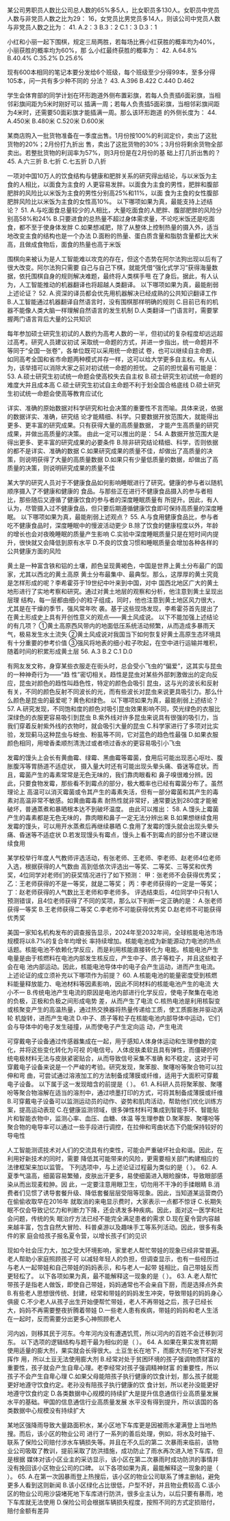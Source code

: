 某公司男职员人数比公司总人数的65%多5人，比女职员多130人。女职员中党员人数与非党员人数之比为29：
16，女党员比男党员多14人，则该公司中党员人数与非党员人数之比为：
41.
A.2：3 B.3：2 C.1：3 D.3：1

小红和小丽一起下围棋，规定三局两胜，若每场比赛小红获胜的概率均为40%，小丽获胜的概率均为60%，那
么小红最终获胜的概率为：
42.
A.64.8% B.40.4% C.35.2% D.25.6%


现有600本相同的笔记本要分发给6个班级，每个班级至少分得99本，至多分得105本，问一共有多少种不同的
分法？
43.
A.396 B.422 C.440 D.462

学生会体育部的同学计划在环形跑道外侧布置彩旗，若每人负责插6面彩旗，当相邻彩旗间距为5米时刚好可以
插满一周；若每人负责插5面彩旗，当相邻彩旗间距为4米时，还需要50面彩旗才能插满一周。那么该环形跑道
的外侧长度为：
44.
A.450米 B.480米 C.520米 D.600米

某商店购入一批货物准备在一季度出售。1月份按100%的利润定价，卖出了这批货物的20%；2月份打九折出
售，卖出了这批货物的30%；3月份将剩余货物全部卖出。若整批货物的利润率为57%，则3月份是在2月份的基
础上打几折出售的？
45.
A.六三折 B.七折 C.七五折 D.八折

一项对中国10万人的饮食结构与健康和肥胖关系的研究得出结论，与以米饭为主食的人相比，以面食为主食的
人更容易发胖。以面食为主食的男性，肥胖和腹部肥胖的风险比以米饭为主食的男性分别高25%和11%，以面
食为主食的女性腹部肥胖风险比以米饭为主食的女性高10%。
以下哪项如果为真，最能支持上述结论？
51.
A.与吃面食总量较少的人相比，大量吃面食的人肥胖、腹部肥胖的风险分别高58%和24%
B.只要进食的总热量不超过身体需求量，不论吃米饭还是吃面食，都不至于使身体发胖
C.如果想减肥，除了从整体上控制热量的摄入外，适当地改变主食的结构也是一个办法
D.面粉的热量、蛋白质含量和脂肪含量都比大米高，且做成食物后，面食的热量也高于米饭

围棋向来被认为是人工智能难以攻克的存在，但这个态势在阿尔法狗出现以后有了很大改变。阿尔法狗只需要
自己与自己下棋，就能凭借“强化式学习”获得海量数据，依托围棋自身的规则解决难题，最终将人类棋手甩
在了身后。据此，有人认为，人工智能推动的机器翻译也将超越人类翻译。
以下哪项如果为真，最能削弱上述论证？
52.
A.资深的译员都会优先用机器解决已经成熟的公共知识翻译工作
B.人工智能通过机器翻译自然语言时，没有围棋那样明确的规则
C.目前已有的机器不能像人类大脑一样理解自然语言的发生机制
D.人类翻译一门语言时，需要掌握两门语言背后大量的公共知识

每年参加硕士研究生初试的人数约为高考人数的一半，但初试的复杂程度却远远超过高考。研究人员建议初试
采取统一命题的方式，并进一步指出，统一命题并不等同于“全国一张卷”，各单位既可以采用统一命题试
卷，也可以继续自主命题，如同高考全国和省市命题两种模式并存一样，这可以给大学更多自主权。有人认
为，该举措可以消除大家之前对初试统一命题的担忧。
之前的担忧最有可能是：
53.
A.硕士研究生初试统一命题会使高校失去自主权 B.硕士研究生初试统一命题的难度大并且成本高
C.硕士研究生初试自主命题不利于划全国合格底线 D.硕士研究生初试统一命题会使高等教育应试化

详实、准确的原始数据对科学研究和社会决策的重要性不言而喻。具体来说，依据的数据详实、准确，研究结
论才能精细、科学。只要数据开放范围大，就能得出更多、更丰富的研究成果。只有获得大量的高质量数据，
才能产生高质量的研究成果，并做出高质量的决策。
由此一定可以推出的是：
54.
A.数据开放范围大是得出更多、更丰富的研究成果的必要条件
B.除非研究结论精细、科学，否则依据的都不是详实、准确的数据
C.如果研究成果的质量不佳，却做出了高质量的决策，则说明获得了大量的高质量数据
D.如果只有少量低质量的数据，却做出了高质量的决策，则说明研究成果的质量不佳

某大学的研究人员对于不健康食品如何影响睡眠进行了研究。健康的参与者以随机顺序摄入了不健康和健康的
食品。与那些正在进行不健康食品摄入的参与者相比，那些随后又遵循了健康饮食的参与者的深度睡眠质量有
所提升。因此，有人认为，尽管摄入过不健康食品，但只要后期遵循健康饮食即可保持高质量的深度睡眠。
以下哪项如果为真，最能削弱上述观点？
55.
A.与食用健康食品比，参与者吃不健康食品时，深度睡眠中的慢波活动更少
B.除了饮食的健康程度以外，年龄的增长也会对夜晚睡眠的质量产生影响
C.实验中深度睡眠质量只是在短时间内提升，很快就又会降低到原有水平
D.不良的饮食习惯和睡眠质量会增加各种各样的公共健康方面的风险

黄土是一种富含铁和铝的土壤，颜色呈现黄褐色，中国是世界上黄土分布最广的国家，尤其以西北的黄土高原
黄土分布最集中、最典型。那么，这厚厚的黄土究竟是怎样形成的呢？李希霍芬于19世纪中叶来到中国，对中
国西北地区广大的黄土地形进行了实地考察和研究。通过对黄土地层的观察和分析，他注意到黄土呈现出层理
结构，每一层都由细小的粒子组成，同时，他也注意到黄土地区风力很大，尤其是在干燥的季节，强风常年吹
袭。基于这些现场发现，李希霍芬首先提出了在黄土形成史上具有开创性意义的观点——黄土风成说。
以下不能加强上述结论的有几项？
①黄土高原西风带内的地面低压系统活动频繁，从而造成多暴雨天气，极易发生水土流失
②黄土风成说对我国当下如何恢复好黄土高原生态环境具有十分重要的参考价值
③强风将地表的细小粒子吹起，在空中进行运输并堆积，随着时间的积累形成黄土层
56.
A.3 B.2 C.1 D.0

有网友发文称，身穿某些衣服走在街头时，总会受小飞虫的“偏爱”，这其实与昆虫的一种神奇行为——“趋
性”密切相关。趋性是昆虫对某些外部刺激做出的定向反应，昆虫对颜色的趋性叫趋色性，特定的颜色会吸引
昆虫，这与光的波长和反射有关，不同的颜色反射不同波长的光，而有些波长对昆虫来说更具吸引力。那么什
么颜色是昆虫的最爱呢？黄色和绿色。
以下哪项如果为真，最能削弱上述结论？
57.
A.研究发现，不同饱和度的颜色对吸引昆虫效果影响不同，荧光绿色的衣服比深绿色的衣服更容易吸引到昆虫
B.紫外线对许多昆虫来说具有很强的吸引力，当我们穿着反射紫外线的衣物时，就会吸引大量的昆虫
C.科学家进行了多项对比实验，发现蓟马这种昆虫与蚜虫、粉虱等不同，它对蓝色的趋色性最强
D.如果衣服颜色相同，用增香柔顺剂清洗过或者喷过香水的更容易吸引小飞虫

发霉的馒头上会长有黄曲霉、绿霉、黑曲霉等霉菌，食用后可能出现恶心呕吐、腹胀腹泻等胃肠道不适症状，
摄入量大时还有可能出现头晕头痛、昏迷等症状。而且，霉菌产生的毒素常常是无色无味的，我们靠肉眼看和
鼻子嗅很难分辨。因此，只要食物发霉，那些看不到霉点的部分，极大概率也已经有霉菌分布了。虽然理论上
高温可以消灭霉菌或令其产生的毒素失活，但有一部分霉菌和其产生的毒素对高温非常不敏感。如黄曲霉毒素
耐热性就非常好，通常要达到280度才能被破坏，普通蒸煮和暴晒根本达不到破坏温度。
由此可以推出：
58.
A.馒头上霉菌产生的毒素都是无色无味的，靠肉眼和鼻子一定无法分辨出来
B.如果想继续食用发霉的馒头，可以用开水蒸煮后再继续暴晒
C.食用了发霉的馒头就会出现头晕头痛、昏迷等不适症状
D.若发现馒头有霉点，馒头上看不到霉点的部分也不建议继续食用

某学校举行年度人气教师评选活动，有张老师、王老师、李老师、赵老师4位老师入选，根据获得的人气数由
高到低依次评选出一等奖、二等奖、三等奖和优秀奖，4位同学对老师们的获奖情况进行了如下预测：
甲：张老师不会获得优秀奖；
乙：王老师获得的不是一等奖，就是二等奖；
丙：李老师获得的一定是一等奖；
丁：赵老师获得的人气数比王老师和李老师多。
评选结束后，4位同学中只有1人预测错误，且4位老师获得了不同的奖项，那么以下判断一定正确的是：
A.张老师获得一等奖 B.王老师获得二等奖
C.李老师不可能获得优秀奖 D.赵老师不可能获得优秀奖

美国一家知名机构发布的调查报告显示，2024年至2032年间，全球核能电池市场规模将以8.7%的复合年均增长
率持续增加。核能电池成为新能源动力电池的热点话题。核能电池不依赖化学反应，而是利用核能直接转化为
电能。核能电池产生电量是由于核燃料在电池内部发生核反应，产生中子、质子等粒子，并且这些粒子会在电
池内部运动。因此，核能电池导体中的电子会产生运动，进而产生电流。
上述论证的成立须补充以下哪项作为前提？
60.
A.核能电池的能量密度受到核燃料能量释放能力、电池材料等因素影响，因此不同材料的核能电池产生的电流
大小不一
B.传统电池产生电流的原因是电池内部进行化学反应，使电子聚集在电池的负极，正极和负极之间形成电势
差，从而产生了电流
C.核热电池是利用核裂变或核聚变产生的高温热量，通过热交换器将热量传递给工质，使工质膨胀并驱动涡轮
机旋转，进而产生电流
D.中子、质子等粒子在核能电池内部导体中运动，它们会与导体中的电子发生碰撞，从而使电子产生定向运
动，产生电流

可穿戴电子设备通过传感器集成在一起，用于感知人体身体运动和生理参数的变化，并将这些变化转化为可视
的电信号。人体皮肤柔软且具有弹性，而僵硬的传统电极材料无法与皮肤紧密贴合，从而导致信号采集不准确
和不稳定，这对于可穿戴电子设备来说是一个严峻的考验。研究发现，聚苯胺、聚噻吩等聚合物可以拉伸和弯
曲，可尝试通过溶液加工的方法制备成薄膜或纤维，适用于大面积可穿戴电子设备。
以下属于这一发现暗含的前提是（ ）。
61.
A.科研人员将聚苯胺、聚噻吩等聚合物溶解在适当的溶剂中，通过喷墨打印的方式，可将其制备成薄膜或纤维
B.可穿戴电子设备可以监测运动员的动作、姿势和肌肉活动，帮助他们优化训练方案，提高运动表现
C.在健康监测领域，很多弹性材料可集成到智能手环、智能贴片和智能衣物中，监测心率、血压、血糖、体温
等生理参数
D.聚苯胺、聚噻吩等聚合物的电导率可以通过一些手段进行调控，在拉伸和弯曲状态下仍能保持较好的导电性

人工智能测谎技术对人们的交流具有约束性，可能会严重破坏社会和谐。因此，在利用好新技术的同时，需要
降低其可能带来的风险，更需要相关部门构建相应的法律框架来加以监管。
下列选项中，与上述论证过程最为类似的是（ ）。
62.
A.夏季气温高，细菌容易繁殖，皮肤出汗更多，易使细菌进入眼睑腺体，导致眼部感染从而出现麦粒肿。因
此，一定要注意用眼卫生，切勿用不干净的手揉眼睛
B.消费者们见惯了诱导套餐升级、降低套餐层层受阻等现象。因此，当知道某运营商仍在偷偷收取早在2016年
就取消的来电显示费时，大家表示一点都不惊讶
C.长期失眠不仅会导致记忆力和判断力下降，还会诱发多种疾病。因此，面对这一医学和社会问题，传统的失
眠治疗方法已经不能完全满足患者的需求
D.现在夏令营内容越来越丰富，包含自然大冒险、科普桌游以及趣味手工等系列活动。因此，很多有条件的家
庭会给孩子报名夏令营，以增长孩子们的见识

现如今社会压力大，加之受大环境影响，家里老人帮忙带娃的现象已经非常普遍。老人帮助小家庭照顾孩子可
以减轻年轻人的负担，但调查显示，也有一些经历过与老人一起带娃和自己带娃的妈妈表示，和与老人一起带
娃相比，自己带娃反而更轻松了。
以下各项如果为真，最不能解释这一现象的是（ ）。
63.
A.老人帮忙带孩子是指老人做饭，即使自己带娃，妈妈通常也不会亲自下厨，而是选择点外卖
B.有些老人思想很传统、封建，经常和带娃的妈妈发生冲突，导致带娃的妈妈身心俱疲
C.不少老人从孩子出生开始便帮忙带娃，老人不再带娃之后，孩子已经长大，妈妈不再需要整夜折腾着带娃
D.一些老人患有疾病，带娃的妈妈和老人生活在一起时，反而需要分出更多心神照顾老人

河内凶，则移其民于河东。今年河内没有遭遇饥荒，所以河内的百姓不会迁移到河东。
以下选项的逻辑结构与题干最为相似的是（ ）。
64.
A.如果在果实发育初期使用适量的膨大剂，果实就会长得很大。土豆生长在地下，而膨大剂在地下不好发挥作
用，所以土豆无法使用膨大剂
B.经常对处于贫困环境的孩子强调物质财富的重要性，孩子就会产生自卑心理。老李经常对孩子强调精神财富
的重要性，所以孩子不会产生自卑心理
C.如果父母能陪孩子执行健康的饮食计划，那么孩子就能更好地遵守饮食约定。老孙没有陪孩子执行健康的饮
食计划，所以老孙没能更好地遵守饮食约定
D.各类数据中心规模的持续扩大是提升信息通信行业高质量发展水平的基础。甲国的信息通信行业高质量发展
水平没有得到提升，所以该国的各类数据中心规模没有持续扩大

某地区强降雨导致大量路面积水，某小区地下车库更是因被雨水灌满登上当地热搜。而后，该小区的物业公司
进行了一系列的善后处理，例如，将水及时抽干、联系了保险公司赔付涉水车辆损失等。并且在不久后的第二
次暴雨来临前，该物业公司吸取了教训，提前采取了防洪措施，成功防止了雨水再次进入地下车库，但是根据
媒体对该小区业主的采访显示，该小区在第二次暴雨时成功防洪的事情并没有挽回该小区物业公司的口碑。
以下各项如果为真，最能解释这一现象的是（ ）。
65.
A.在第一次因暴雨登上热搜后，该小区的物业公司联系了博主删帖，避免更多人看到这则新闻
B.该小区绿化占比很低，户型不好，并且物业费较高
C.该小区的物业公司用沙袋堵死地下车库进行防洪，很多业主认为，以后只要有暴雨，地下车库就无法使用
D.保险公司会根据车辆损失程度，按照不同的方式定损赔付，赔付金额有差异

